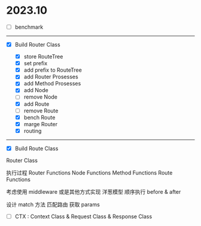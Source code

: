# 2023.10

- [ ] benchmark

----

- [x] Build Router Class


  - [x] store RouteTree
  - [x] set prefix
  - [x] add prefix to RouteTree
  - [x] add Router Prosesses
  - [x] add Method Prosesses
  - [x] add Node
  - [ ] remove Node
  - [x] add Route
  - [ ] remove Route
  - [x] bench Route
  - [x] marge Router
  - [x] routing

----


- [x] Build Route Class


Router Class



执行过程
Router Functions
Node Functions
Method Functions
Route Functions

考虑使用 middleware 或是其他方式实现
  洋葱模型
  顺序执行
  before & after

设计 match 方法
  匹配路由
  获取 params



- [ ] CTX : Context Class & Request Class & Response Class

